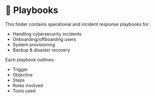 # 📖 Playbooks

This folder contains operational and incident response playbooks for:

- Handling cybersecurity incidents
- Onboarding/offboarding users
- System provisioning
- Backup & disaster recovery

Each playbook outlines:
- Trigger
- Objective
- Steps
- Roles involved
- Tools used
